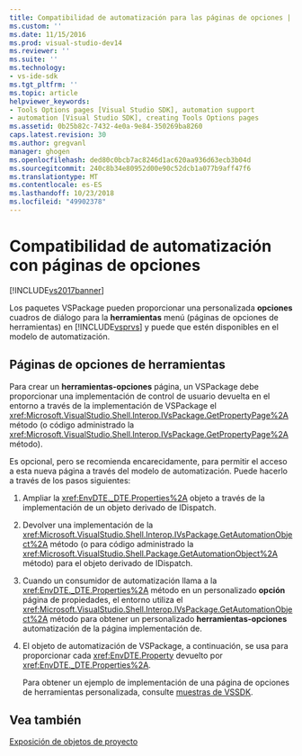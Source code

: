 ```yaml
---
title: Compatibilidad de automatización para las páginas de opciones | Microsoft Docs
ms.custom: ''
ms.date: 11/15/2016
ms.prod: visual-studio-dev14
ms.reviewer: ''
ms.suite: ''
ms.technology:
- vs-ide-sdk
ms.tgt_pltfrm: ''
ms.topic: article
helpviewer_keywords:
- Tools Options pages [Visual Studio SDK], automation support
- automation [Visual Studio SDK], creating Tools Options pages
ms.assetid: 0b25b82c-7432-4e0a-9e84-350269ba8260
caps.latest.revision: 30
ms.author: gregvanl
manager: ghogen
ms.openlocfilehash: ded80c0bcb7ac8246d1ac620aa936d63ecb3b04d
ms.sourcegitcommit: 240c8b34e80952d00e90c52dcb1a077b9aff47f6
ms.translationtype: MT
ms.contentlocale: es-ES
ms.lasthandoff: 10/23/2018
ms.locfileid: "49902378"
---
```

# <a name="automation-support-for-options-pages"></a>Compatibilidad de automatización con páginas de opciones
[!INCLUDE[vs2017banner](../../includes/vs2017banner.md)]

Los paquetes VSPackage pueden proporcionar una personalizada **opciones** cuadros de diálogo para la **herramientas** menú (páginas de opciones de herramientas) en [!INCLUDE[vsprvs](../../includes/vsprvs-md.md)] y puede que estén disponibles en el modelo de automatización.  
  
## <a name="tools-options-pages"></a>Páginas de opciones de herramientas  
 Para crear un **herramientas-opciones** página, un VSPackage debe proporcionar una implementación de control de usuario devuelta en el entorno a través de la implementación de VSPackage el <xref:Microsoft.VisualStudio.Shell.Interop.IVsPackage.GetPropertyPage%2A> método (o código administrado la <xref:Microsoft.VisualStudio.Shell.Interop.IVsPackage.GetPropertyPage%2A> método).  
  
 Es opcional, pero se recomienda encarecidamente, para permitir el acceso a esta nueva página a través del modelo de automatización. Puede hacerlo a través de los pasos siguientes:  
  
1. Ampliar la <xref:EnvDTE._DTE.Properties%2A> objeto a través de la implementación de un objeto derivado de IDispatch.  
  
2. Devolver una implementación de la <xref:Microsoft.VisualStudio.Shell.Interop.IVsPackage.GetAutomationObject%2A> método (o para código administrado la <xref:Microsoft.VisualStudio.Shell.Package.GetAutomationObject%2A> método) para el objeto derivado de IDispatch.  
  
3. Cuando un consumidor de automatización llama a la <xref:EnvDTE._DTE.Properties%2A> método en un personalizado **opción** página de propiedades, el entorno utiliza el <xref:Microsoft.VisualStudio.Shell.Interop.IVsPackage.GetAutomationObject%2A> método para obtener un personalizado **herramientas-opciones** automatización de la página implementación de.  
  
4. El objeto de automatización de VSPackage, a continuación, se usa para proporcionar cada <xref:EnvDTE.Property> devuelto por <xref:EnvDTE._DTE.Properties%2A>.  
  
   Para obtener un ejemplo de implementación de una página de opciones de herramientas personalizada, consulte [muestras de VSSDK](../../misc/vssdk-samples.md).  
  
## <a name="see-also"></a>Vea también  
 [Exposición de objetos de proyecto](../../extensibility/internals/exposing-project-objects.md)

